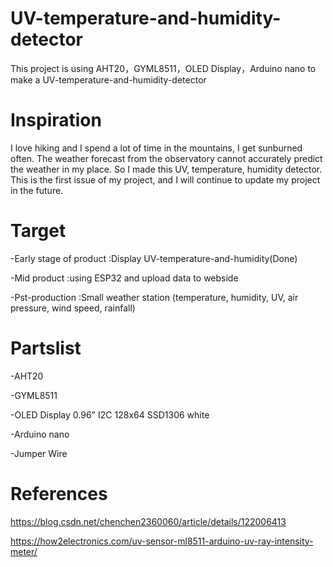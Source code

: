 # UV-temperature-and-humidity-detector
This project is using AHT20，GYML8511，OLED Display，Arduino nano to make a UV-temperature-and-humidity-detector

# Inspiration
I love hiking and I spend a lot of time in the mountains, I get sunburned often. The weather forecast from the observatory cannot accurately predict the weather in my place. So I made this UV, temperature, humidity detector. This is the first issue of my project, and I will continue to update my project in the future.

# Target

-Early stage of product :Display UV-temperature-and-humidity(Done)

-Mid product :using ESP32 and upload data to webside

-Pst-production :Small weather station (temperature, humidity, UV, air pressure, wind speed, rainfall)

# Partslist

-AHT20

-GYML8511

-OLED Display 0.96" I2C 128x64 SSD1306 white

-Arduino nano

-Jumper Wire
# References
https://blog.csdn.net/chenchen2360060/article/details/122006413

https://how2electronics.com/uv-sensor-ml8511-arduino-uv-ray-intensity-meter/
